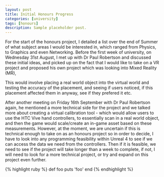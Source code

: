 ```yaml
---
layout: post
title: Initial Honours Progress
categories: [university]
tags: [honours]
description: Sample placeholder post.
---
```


For the start of the honours project, I detailed a list over the end of Summer of what subject areas I would be interested in, which ranged from Physics, to Graphics and even Networking. Before the first week of university, on Wednesday 31st August, I met up with Dr Paul Robertson and discussed these initial ideas, and picked up on the fact that I would like to take on a VR project and proposed his own project which was looking into Mixed Reality (MR), 

This would involve placing a real world object into the virtual world and testing the accuracy of the placement, and seeing if users noticed, if this placement affected them in anyway, see if they prefered it etc.

After another meeting on Friday 16th September with Dr Paul Robertson again, he mentioned a more technical side for the project and we talked more about creating a virtual calibration tool - which would allow users to use the HTC Vive hand controllers, to essentially scan in a real world object, and then the game would scale/create an in-game asset based on these measurements. However, at the moment, we are uncertain if this is technical enough to take on as an honours project so in order to decide, I have to look into any programming feasibility within Unreal 4 to see if we can access the data we need from the controllers. Then if it is feasible, we need to see if the project will take longer than a week to complete, if not, I will need to look for a more technical project, or try and expand on this project even further.

{% highlight ruby %}
def foo
  puts 'foo'
end
{% endhighlight %}
